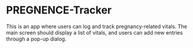 # PREGNENCE-Tracker
This is an app where users can log and track pregnancy-related vitals. The main screen should display a list of vitals, and users can add new entries through a pop-up dialog.
